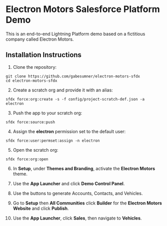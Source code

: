 # Electron Motors Salesforce Platform Demo

This is an end-to-end Lightning Platform demo based on a fictitious company called Electron Motors.

## Installation Instructions

1. Clone the repository:

```
git clone https://github.com/gabesumner/electron-motors-sfdx
cd electron-motors-sfdx
```

2. Create a scratch org and provide it with an alias:

  ```
  sfdx force:org:create -s -f config/project-scratch-def.json -a electron
  ```

3. Push the app to your scratch org:

  ```
  sfdx force:source:push
  ```

4. Assign the **electron** permission set to the default user:

  ```
  sfdx force:user:permset:assign -n electron
  ```

5. Open the scratch org:

  ```
  sfdx force:org:open
  ```

6. In **Setup**, under **Themes and Branding**, activate the **Electron Motors** theme.

7. Use the **App Launcher** and click **Demo Control Panel**.

8. Use the buttons to generate Accounts, Contacts, and Vehicles.

9. Go to **Setup** then **All Communities** click **Builder** for the **Electron Motors Website** and click **Publish**.

10. Use the **App Launcher**, click **Sales**, then navigate to **Vehicles**.
